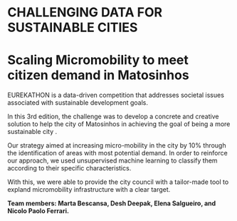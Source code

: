 # CHALLENGING DATA FOR SUSTAINABLE CITIES
# Scaling Micromobility to meet citizen demand in Matosinhos

EUREKATHON is a data-driven competition that addresses societal issues associated with sustainable development goals.

In this 3rd edition, the challenge was to develop a concrete and creative solution to help the city of Matosinhos in achieving the goal of being a more sustainable city .

Our strategy aimed at increasing micro-mobility in the city by 10% through the identification of areas with most potential demand. In order to reinforce our approach, we used unsupervised machine learning to classify them according to their specific characteristics.

With this, we were able to provide the city council with a tailor-made tool to expland micromobility infrastructure with a clear target.

**Team members: Marta Bescansa, Desh Deepak, Elena Salgueiro, and Nicolo Paolo Ferrari.**
